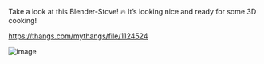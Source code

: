 Take a look at this Blender-Stove! 🔥 It’s looking nice and ready for some 3D cooking!

https://thangs.com/mythangs/file/1124524

![image](https://github.com/user-attachments/assets/d90986e2-de49-473b-97bf-ea8bd27e97f8)
